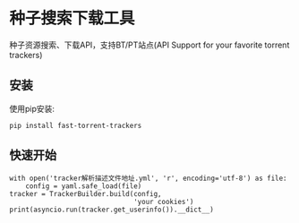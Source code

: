 种子搜索下载工具
==============
种子资源搜索、下载API，支持BT/PT站点(API Support for your favorite torrent trackers)

## 安装

使用pip安装:

```
pip install fast-torrent-trackers
```

## 快速开始

```
with open('tracker解析描述文件地址.yml', 'r', encoding='utf-8') as file:
    config = yaml.safe_load(file)
tracker = TrackerBuilder.build(config,
                               'your cookies')
print(asyncio.run(tracker.get_userinfo()).__dict__)
```
